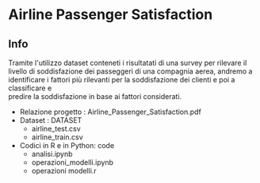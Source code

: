 # Airline Passenger Satisfaction

## Info
Tramite l'utilizzo dataset conteneti i risultatati di una survey per rilevare il livello di soddisfazione dei passeggeri 
di una compagnia aerea, andremo a identificare i fattori più rilevanti per la soddisfazione dei clienti e poi a classificare e  
predire la soddisfazione in base ai fattori considerati.

* Relazione progetto : Airline_Passenger_Satisfaction.pdf
* Dataset : DATASET
  * airline_test.csv
  * airline_train.csv
* Codici in R e in Python: code 
  * analisi.ipynb
  * operazioni_modelli.ipynb
  * operazioni modelli.r 


